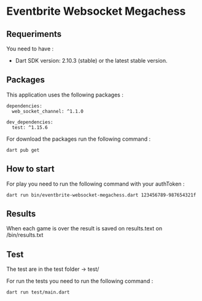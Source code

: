 # Eventbrite Websocket Megachess

## Requeriments 

You need to have :
  - Dart SDK version: 2.10.3 (stable) or the latest stable version.

## Packages

This application uses the following packages : 
```
dependencies:
  web_socket_channel: ^1.1.0

dev_dependencies:
  test: ^1.15.6
```

For download the packages run the following command :
```
dart pub get
```

## How to start

For play you need to run the following command with your authToken :

```
dart run bin/eventbrite-websocket-megachess.dart 123456789-987654321f
```

## Results

When each game is over the result is saved on results.text on /bin/results.txt

## Test

The test are in the test folder -> test/

For run the tests you need to run the following command :

```
dart run test/main.dart
```




